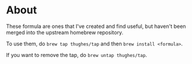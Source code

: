 # About

These formula are ones that I've created and find useful, but haven't been
merged into the upstream homebrew repository.

To use them, do `brew tap thughes/tap` and then `brew install <formula>`.

If you want to remove the tap, do `brew untap thughes/tap`.
